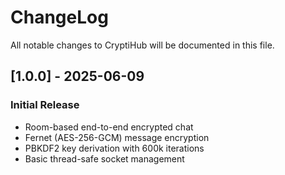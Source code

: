 # ChangeLog

All notable changes to CryptiHub will be documented in this file.

## [1.0.0] - 2025-06-09
### Initial Release
- Room-based end-to-end encrypted chat
- Fernet (AES-256-GCM) message encryption
- PBKDF2 key derivation with 600k iterations
- Basic thread-safe socket management
